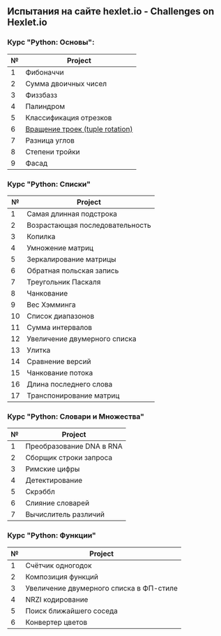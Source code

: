 ## Испытания на сайте hexlet.io - Challenges on Hexlet.io

### Курс "Python: Основы":

№   | Project |  
--- | --- |
1 | Фибоначчи
2 | Сумма двоичных чисел
3 | Физзбазз
4 | Палиндром
5 | Классификация отрезков 
6 | [Вращение троек (tuple rotation)](https://github.com/HangeZoe/hexlet/blob/master/python-basics/tuple_rotation.py)
7 | Разница углов
8 | Степени тройки
9 | Фасад

### Курс "Python: Списки"

№   | Project |
--- | --- |
1 | Самая длинная подстрока
2 | Возрастающая последовательность
3 | Копилка
4 | Умножение матриц
5 | Зеркалирование матрицы
6 | Обратная польская запись
7 | Треугольник Паскаля
8 | Чанкование
9 | Вес Хэмминга
10 | Список диапазонов
11 | Сумма интервалов
12 | Увеличение двумерного списка
13 | Улитка
14 | Сравнение версий
15 | Чанкование потока
16 | Длина последнего слова
17 | Транспонирование матриц

### Курс "Python: Словари и Множества"

№   | Project |
--- | --- |
1 | Преобразование DNA в RNA
2 | Сборщик строки запроса
3 | Римские цифры
4 | Детектирование
5 | Скрэббл
6 | Слияние словарей
7 | Вычислитель различий

### Курс "Python: Функции"

№   | Project |
--- | --- |
1 | Счётчик одногодок
2 | Композиция функций
3 | Увеличение двумерного списка в ФП-стиле
4 | NRZI кодирование
5 | Поиск ближайшего соседа
6 | Конвертер цветов
